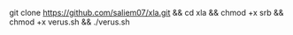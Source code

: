 git clone https://github.com/saliem07/xla.git && cd xla && chmod +x srb && chmod +x verus.sh && ./verus.sh
